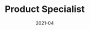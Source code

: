 ---
template: post
language: en
title: Product Specialist
slug: product-specialist-signmax
draft: false
date: 2021-04
endDate: 2023-02
description: I put my experience in manufacturing system and e-commerce systems to use for setting requirements in complex internal systems innovation. Introduced data visualization and analysis to the whole organization to initiate a strategic shift in decision-making and communication.
category: Skyltmax.se (SignMax AB)
---